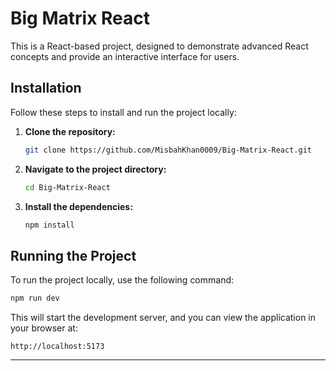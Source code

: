 # Big Matrix React

This is a React-based project, designed to demonstrate advanced React concepts and provide an interactive interface for users.

## Installation

Follow these steps to install and run the project locally:

1. **Clone the repository:**

    ```bash
    git clone https://github.com/MisbahKhan0009/Big-Matrix-React.git
    ```

2. **Navigate to the project directory:**

    ```bash
    cd Big-Matrix-React
    ```

3. **Install the dependencies:**

    ```bash
    npm install
    ```

## Running the Project

To run the project locally, use the following command:

```bash
npm run dev
```

This will start the development server, and you can view the application in your browser at:

```
http://localhost:5173
```

---
